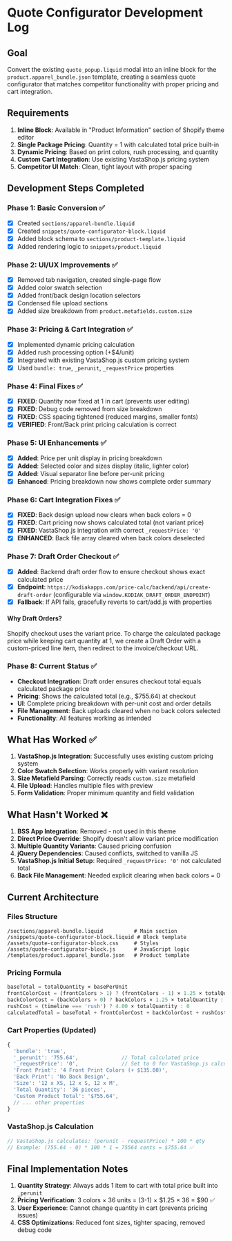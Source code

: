 # Quote Configurator Development Log

## Goal
Convert the existing `quote_popup.liquid` modal into an inline block for the `product.apparel_bundle.json` template, creating a seamless quote configurator that matches competitor functionality with proper pricing and cart integration.

## Requirements
1. **Inline Block**: Available in "Product Information" section of Shopify theme editor
2. **Single Package Pricing**: Quantity = 1 with calculated total price built-in
3. **Dynamic Pricing**: Based on print colors, rush processing, and quantity
4. **Custom Cart Integration**: Use existing VastaShop.js pricing system
5. **Competitor UI Match**: Clean, tight layout with proper spacing

## Development Steps Completed

### Phase 1: Basic Conversion ✅
- [x] Created `sections/apparel-bundle.liquid` 
- [x] Created `snippets/quote-configurator-block.liquid`
- [x] Added block schema to `sections/product-template.liquid`
- [x] Added rendering logic to `snippets/product.liquid`

### Phase 2: UI/UX Improvements ✅
- [x] Removed tab navigation, created single-page flow
- [x] Added color swatch selection
- [x] Added front/back design location selectors
- [x] Condensed file upload sections
- [x] Added size breakdown from `product.metafields.custom.size`

### Phase 3: Pricing & Cart Integration ✅
- [x] Implemented dynamic pricing calculation
- [x] Added rush processing option (+$4/unit)
- [x] Integrated with existing VastaShop.js custom pricing system
- [x] Used `bundle: true`, `_perunit`, `_requestPrice` properties

### Phase 4: Final Fixes ✅
- [x] **FIXED**: Quantity now fixed at 1 in cart (prevents user editing)
- [x] **FIXED**: Debug code removed from size breakdown
- [x] **FIXED**: CSS spacing tightened (reduced margins, smaller fonts)
- [x] **VERIFIED**: Front/Back print pricing calculation is correct

### Phase 5: UI Enhancements ✅
- [x] **Added**: Price per unit display in pricing breakdown
- [x] **Added**: Selected color and sizes display (italic, lighter color)
- [x] **Added**: Visual separator line before per-unit pricing
- [x] **Enhanced**: Pricing breakdown now shows complete order summary

### Phase 6: Cart Integration Fixes ✅
- [x] **FIXED**: Back design upload now clears when back colors = 0
- [x] **FIXED**: Cart pricing now shows calculated total (not variant price)
- [x] **FIXED**: VastaShop.js integration with correct `_requestPrice: '0'`
- [x] **ENHANCED**: Back file array cleared when back colors deselected

### Phase 7: Draft Order Checkout ✅
- [x] **Added**: Backend draft order flow to ensure checkout shows exact calculated price
- [x] **Endpoint**: `https://kodiakapps.com/price-calc/backend/api/create-draft-order` (configurable via `window.KODIAK_DRAFT_ORDER_ENDPOINT`)
- [x] **Fallback**: If API fails, gracefully reverts to cart/add.js with properties

#### Why Draft Orders?
Shopify checkout uses the variant price. To charge the calculated package price while keeping cart quantity at 1, we create a Draft Order with a custom-priced line item, then redirect to the invoice/checkout URL.

### Phase 8: Current Status ✅
- **Checkout Integration**: Draft order ensures checkout total equals calculated package price
- **Pricing**: Shows the calculated total (e.g., $755.64) at checkout
- **UI**: Complete pricing breakdown with per-unit cost and order details
- **File Management**: Back uploads cleared when no back colors selected
- **Functionality**: All features working as intended

## What Has Worked ✅
1. **VastaShop.js Integration**: Successfully uses existing custom pricing system
2. **Color Swatch Selection**: Works properly with variant resolution
3. **Size Metafield Parsing**: Correctly reads `custom.size` metafield
4. **File Upload**: Handles multiple files with preview
5. **Form Validation**: Proper minimum quantity and field validation

## What Hasn't Worked ❌
1. **BSS App Integration**: Removed - not used in this theme
2. **Direct Price Override**: Shopify doesn't allow variant price modification
3. **Multiple Quantity Variants**: Caused pricing confusion
4. **jQuery Dependencies**: Caused conflicts, switched to vanilla JS
5. **VastaShop.js Initial Setup**: Required `_requestPrice: '0'` not calculated total
6. **Back File Management**: Needed explicit clearing when back colors = 0

## Current Architecture

### Files Structure
```
/sections/apparel-bundle.liquid          # Main section
/snippets/quote-configurator-block.liquid # Block template
/assets/quote-configurator-block.css     # Styles
/assets/quote-configurator-block.js      # JavaScript logic
/templates/product.apparel_bundle.json   # Product template
```

### Pricing Formula
```javascript
baseTotal = totalQuantity × basePerUnit
frontColorCost = (frontColors > 1) ? (frontColors - 1) × 1.25 × totalQuantity : 0
backColorCost = (backColors > 0) ? backColors × 1.25 × totalQuantity : 0
rushCost = (timeline === 'rush') ? 4.00 × totalQuantity : 0
calculatedTotal = baseTotal + frontColorCost + backColorCost + rushCost
```

### Cart Properties (Updated)
```javascript
{
  'bundle': 'true',
  '_perunit': '755.64',              // Total calculated price
  '_requestPrice': '0',              // Set to 0 for VastaShop.js calculation
  'Front Print': '4 Front Print Colors (+ $135.00)',
  'Back Print': 'No Back Design',
  'Size': '12 x XS, 12 x S, 12 x M',
  'Total Quantity': '36 pieces',
  'Custom Product Total': '$755.64',
  // ... other properties
}
```

### VastaShop.js Calculation
```javascript
// VastaShop.js calculates: (perunit - requestPrice) * 100 * qty
// Example: (755.64 - 0) * 100 * 1 = 75564 cents = $755.64 ✅
```

## Final Implementation Notes
1. **Quantity Strategy**: Always adds 1 item to cart with total price built into `_perunit`
2. **Pricing Verification**: 3 colors × 36 units = (3-1) × $1.25 × 36 = $90 ✅
3. **User Experience**: Cannot change quantity in cart (prevents pricing issues)
4. **CSS Optimizations**: Reduced font sizes, tighter spacing, removed debug code
